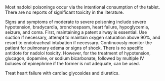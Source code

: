 Most nadolol poisonings occur via the intentional consumption of the tablet. There are no reports of significant toxicity in the literature.

Signs and symptoms of moderate to severe poisoning include severe hypotension, bradycardia, bronchospasm, heart failure, hypoglycemia, seizure, and coma. First, maintaining a patent airway is essential. Use suction if necessary, attempt to maintain oxygen saturation above 90%, and resort to endotracheal intubation if necessary. Continuously monitor the patient for pulmonary edema or signs of shock. There is no specific antidote for nadolol toxicity. However, for the treatment of hypotension, glucagon, dopamine, or sodium bicarbonate, followed by multiple IV boluses of epinephrine if the former is not adequate, can be used.

Treat heart failure with cardiac glycosides and diuretics.